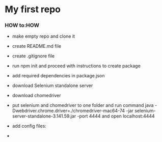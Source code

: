 # My first repo
### HOW to:HOW

- make empty repo and clone it
- create README.md file
- create .gitignore file
- run npm init and proceed with instructions to create package
- add required dependencies in package.json
- download Selenium standalone server
- download chomedriver
- put selenium and chomedriver to one folder and run command java -Dwebdriver.chrome.driver=./chromedriver-mac64-74 -jar selenium-server-standalone-3.141.59.jar -port 4444 and open localhost:4444
- add config files:

-